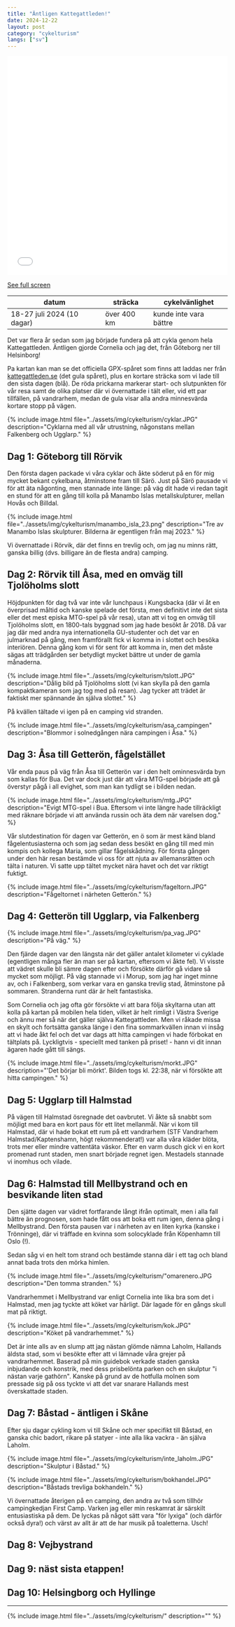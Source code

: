 ```yaml
---
title: "Äntligen Kattegattleden!"
date: 2024-12-22
layout: post
category: "cykelturism"
langs: ["sv"]
---
```


<iframe width="100%" height="500px" frameborder="0" allowfullscreen allow="geolocation" src="//umap.openstreetmap.fr/en/map/kattegattleden_1155729?scaleControl=false&miniMap=false&scrollWheelZoom=false&zoomControl=true&editMode=disabled&moreControl=true&searchControl=null&tilelayersControl=null&embedControl=null&datalayersControl=true&onLoadPanel=none&captionBar=false&captionMenus=true"></iframe><p><a href="//umap.openstreetmap.fr/en/map/kattegattleden_1155729?scaleControl=false&miniMap=false&scrollWheelZoom=true&zoomControl=true&editMode=disabled&moreControl=true&searchControl=null&tilelayersControl=null&embedControl=null&datalayersControl=true&onLoadPanel=none&captionBar=false&captionMenus=true">See full screen</a></p>

| datum | sträcka | cykelvänlighet |
| --- | --- | --- |
| 18-27 juli 2024 (10 dagar) | över 400 km | kunde inte vara bättre |

Det var flera år sedan som jag började fundera på att cykla genom hela Kattegattleden.
Äntligen gjorde Cornelia och jag det, från Göteborg ner till Helsinborg!

Pa kartan kan man se det officiella GPX-spåret som finns att laddas ner från [kattegattleden.se](https://kattegattleden.se/) (det gula spåret), plus en kortare sträcka som vi lade till den sista dagen (blå).
De röda prickarna markerar start- och slutpunkten för vår resa samt de olika platser där vi övernattade i tält eller, vid ett par tillfällen, på vandrarhem, medan de gula visar alla andra minnesvärda kortare stopp på vägen.

{% include image.html file="../assets/img/cykelturism/cyklar.JPG" description="Cyklarna med all vår utrustning, någonstans mellan Falkenberg och Ugglarp." %}


## Dag 1: Göteborg till Rörvik
Den första dagen packade vi våra cyklar och åkte söderut på en för mig mycket bekant cykelbana, åtminstone fram till Särö. 
Just på Särö pausade vi för att äta någonting, men stannade inte länge: på väg dit hade vi redan tagit en stund för att en gång till kolla på Manambo Islas metallskulpturer, mellan Hovås och Billdal.

{% include image.html file="../assets/img/cykelturism/manambo_isla_23.png" description="Tre av Manambo Islas skulpturer. Bilderna är egentligen från maj 2023." %}

Vi övernattade i Rörvik, där det finns en trevlig och, om jag nu minns rätt, ganska billig (dvs. billigare än de flesta andra) camping.

## Dag 2: Rörvik till Åsa, med en omväg till Tjolöholms slott
Höjdpunkten för dag två var inte vår lunchpaus i Kungsbacka (där vi åt en överprisad måltid och kanske spelade det första, men definitivt inte det sista eller det mest episka MTG-spel på vår resa), utan att vi tog en omväg till Tjolöholms slott, en 1800-tals byggnad som jag hade besökt år 2018.
Då var jag där med andra nya internationella GU-studenter och det var en julmarknad på gång, men framförallt fick vi komma in i slottet och besöka interiören.
Denna gång kom vi för sent för att komma in, men det måste sägas att trädgården ser betydligt mycket bättre ut under de gamla månaderna.

{% include image.html file="../assets/img/cykelturism/tslott.JPG" description="Dålig bild på Tjolöholms slott (vi kan skylla på den gamla kompaktkameran som jag tog med på resan). Jag tycker att trädet är faktiskt mer spännande än själva slottet." %}

På kvällen tältade vi igen på en camping vid stranden.

{% include image.html file="../assets/img/cykelturism/asa_campingen" description="Blommor i solnedgången nära campingen i Åsa." %}

## Dag 3: Åsa till Getterön, fågelstället
Vår enda paus på väg från Åsa till Getterön var i den helt ominnesvärda byn som kallas för Bua.
Det var dock just där att våra MTG-spel började att gå överstyr pågå i all evighet, som man kan tydligt se i bilden nedan. 

{% include image.html file="../assets/img/cykelturism/mtg.JPG" description="Evigt MTG-spel i Bua. Eftersom vi inte längre hade tillräckligt med räknare började vi att använda russin och äta dem när varelsen dog." %}

Vår slutdestination för dagen var Getterön, en ö som är mest känd bland fågelentusiasterna och som jag sedan dess besökt en gång till med min kompis och kollega Maria, som gillar fågelskådning.
För första gången under den här resan bestämde vi oss för att njuta av allemansrätten och tälta i naturen.
Vi satte upp tältet mycket nära havet och det var riktigt fuktigt.

{% include image.html file="../assets/img/cykelturism/fageltorn.JPG" description="Fågeltornet i närheten Getterön." %}

## Dag 4: Getterön till Ugglarp, via Falkenberg
{% include image.html file="../assets/img/cykelturism/pa_vag.JPG" description="På väg." %}

Den fjärde dagen var den längsta när det gäller antalet kilometer vi cyklade (egentligen många fler än man ser på kartan, eftersom vi åkte fel).
Vi visste att vädret skulle bli sämre dagen efter och försökte därför gå vidare så mycket som möjligt.
På väg stannade vi i Morup, som jag har inget minne av, och i Falkenberg, som verkar vara en ganska trevlig stad, åtminstone på sommaren.
Stranderna runt där är helt fantastiska.

Som Cornelia och jag ofta gör försökte vi att bara följa skyltarna utan att kolla på kartan på mobilen hela tiden, vilket är helt rimligt i Västra Sverige och ännu mer så när det gäller själva Kattegattleden.
Men vi råkade missa en skylt och fortsätta ganska länge i den fina sommarkvällen innan vi insåg att vi hade åkt fel och det var dags att hitta campingen vi hade förbokat en tältplats på.
Lyckligtvis - speciellt med tanken på priset! - hann vi dit innan ägaren hade gått till sängs.

{% include image.html file="../assets/img/cykelturism/morkt.JPG" description="'Det börjar bli mörkt'. Bilden togs kl. 22:38, när vi försökte att hitta campingen." %}

## Dag 5: Ugglarp till Halmstad
På vägen till Halmstad ösregnade det oavbrutet.
Vi åkte så snabbt som möjligt med bara en kort paus för ett litet mellanmål.
När vi kom till Halmstad, där vi hade bokat ett rum på ett vandrarhem (STF Vandrarhem Halmstad/Kaptenshamn, högt rekommenderat!) var alla våra kläder blöta, trots mer eller mindre vattentäta väskor.
Efter en varm dusch gick vi en kort promenad runt staden, men snart började regnet igen. 
Mestadels stannade vi inomhus och vilade.

## Dag 6: Halmstad till Mellbystrand och en besvikande liten stad
Den sjätte dagen var vädret fortfarande långt ifrån optimalt, men i alla fall bättre än prognosen, som hade fått oss att boka ett rum igen, denna gång i Mellbystrand.
Den första pausen var i närheten av en liten kyrka (kanske i Trönninge), där vi träffade en kvinna som solocyklade från Köpenhamn till Oslo (!).

Sedan såg vi en helt tom strand och bestämde stanna där i ett tag och bland annat bada trots den mörka himlen.

{% include image.html file="../assets/img/cykelturism/"omarenero.JPG description="Den tomma stranden." %}

Vandrarhemmet i Mellbystrand var enligt Cornelia inte lika bra som det i Halmstad, men jag tyckte att köket var härligt. 
Där lagade för en gångs skull mat på riktigt.

{% include image.html file="../assets/img/cykelturism/kok.JPG" description="Köket på vandrarhemmet." %}

Det är inte alls av en slump att jag nästan glömde nämna Laholm, Hallands äldsta stad, som vi besökte efter att vi lämnade våra grejer på vandrarhemmet. 
Baserad på min guidebok verkade staden ganska inbjudande och konstrik, med dess prisbelönta parken och en skulptur  "i nästan varje gathörn".
Kanske på grund av de hotfulla molnen som pressade sig på oss tyckte vi att det var snarare Hallands mest överskattade staden.

## Dag 7: Båstad - äntligen i Skåne
Efter sju dagar cykling kom vi till Skåne och mer specifikt till Båstad, en ganska chic badort, rikare på statyer - inte alla lika vackra - än själva Laholm.

{% include image.html file="../assets/img/cykelturism/inte_laholm.JPG" description="Skulptur i Båstad." %}

{% include image.html file="../assets/img/cykelturism/bokhandel.JPG" description="Båstads trevliga bokhandeln." %}

Vi övernattade återigen på en camping, den andra av två som tillhör campingkedjan First Camp. 
Varken jag eller min reskamrat är särskilt entusiastiska på dem. 
De lyckas på något sätt vara "för lyxiga" (och därför också dyra!) och värst av allt är att de har musik på toaletterna. 
Usch!

## Dag 8: Vejbystrand

## Dag 9: näst sista etappen!

## Dag 10: Helsingborg och Hyllinge

---

{% include image.html file="../assets/img/cykelturism/" description="" %}
